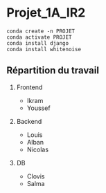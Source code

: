 # Projet_1A_IR2

```
conda create -n PROJET
conda activate PROJET
conda install django
conda install whitenoise
```

## Répartition du travail

1. Frontend
   - Ikram
   - Youssef
   
2. Backend
   - Louis
   - Alban
   - Nicolas

3. DB
   - Clovis
   - Salma
